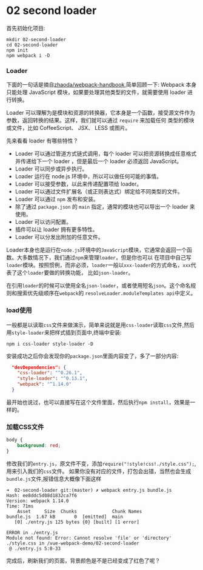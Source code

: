 # 02 second loader
首先初始化项目:
```
mkdir 02-second-loader
cd 02-second-loader
npm init
npm webpack i -D
```

### Loader
下面的一句话是摘自[zhaoda/webpack-handbook](https://github.com/zhaoda/webpack-handbook),简单回顾一下:
Webpack 本身只能处理 JavaScript 模块，如果要处理其他类型的文件，就需要使用 loader 进行转换。

Loader 可以理解为是模块和资源的转换器，它本身是一个函数，接受源文件作为参数，返回转换的结果。这样，我们就可以通过 `require` 来加载任何
类型的模块或文件，比如 CoffeeScript、 JSX、 LESS 或图片。

先来看看 loader 有哪些特性？

- Loader 可以通过管道方式链式调用，每个 loader 可以把资源转换成任意格式并传递给下一个 loader ，但是最后一个 loader 必须返回 JavaScript。
- Loader 可以同步或异步执行。
- Loader 运行在 node.js 环境中，所以可以做任何可能的事情。
- Loader 可以接受参数，以此来传递配置项给 loader。
- Loader 可以通过文件扩展名（或正则表达式）绑定给不同类型的文件。
- Loader 可以通过 `npm` 发布和安装。
- 除了通过 `package.json` 的 `main` 指定，通常的模块也可以导出一个 loader 来使用。
- Loader 可以访问配置。
- 插件可以让 loader 拥有更多特性。
- Loader 可以分发出附加的任意文件。

Loader本身也是运行在`node.js`环境中的`JavaScript`模块，它通常会返回一个函数。大多数情况下，我们通过`npm`来管理`loader`，但是你也可以
在项目中自己写`loader`模块。按照惯例，而非必须，`loader`一般以``xxx-loader``的方式命名，`xxx`代表了这个`loader`要做的转换功能，
比如`json-loader`。

在引用`loader`的时候可以使用全名`json-loader`，或者使用短名`json`。这个命名规则和搜索优先级顺序在`webpack`的
`resolveLoader.moduleTemplates api`中定义。

### load使用
一般都是以读取`css`文件来做演示，简单来说就是用`css-loader`读取`css`文件,然后用`style-loader`来把样式插到页面中,终端中安装:
```
npm i css-loader style-loader -D
```
安装成功之后你会发现你的`package.json`里面内容变了，多了一部分内容:
```json
  "devDependencies": {
    "css-loader": "^0.26.1",
    "style-loader": "^0.13.1",
    "webpack": "^1.14.0"
  }
```
最开始也说过，也可以直接写在这个文件里面，然后执行`npm install`，效果是一样的。

### 加载CSS文件
```css
body {
    background: red;
}
```
修改我们的`entry.js`，原文件不变，添加`require("!style!css!./style.css");`,用来引入我们的`css`文件。
如果你没有对应的文件，打包会出错，当然也会生成`bundle.js`文件,报错信息大概像下面这样
```
➜  02-second-loader git:(master) ✗ webpack entry.js bundle.js
Hash: ee8ddc5d08d1832ca7f6
Version: webpack 1.14.0
Time: 71ms
    Asset     Size  Chunks             Chunk Names
bundle.js  1.67 kB       0  [emitted]  main
   [0] ./entry.js 125 bytes {0} [built] [1 error]

ERROR in ./entry.js
Module not found: Error: Cannot resolve 'file' or 'directory' ./style.css in /vue-webpack-demo/02-second-loader
 @ ./entry.js 5:0-33
```
完成后，刷新我们的页面，背景颜色是不是已经变成了红色了呢？